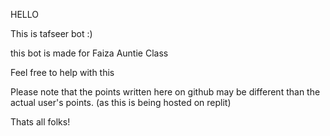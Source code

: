 HELLO

This is tafseer bot :)

this bot is made for Faiza Auntie Class 

Feel free to help with this

Please note that the points written here on github may be different than the actual user's points. (as this is being hosted on replit)

Thats all folks!
